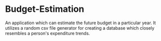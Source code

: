 # Budget-Estimation
An application which can estimate the future budget in a particular year. It utilizes a random csv file generator for creating a database which closely resembles a person's expenditure trends.

